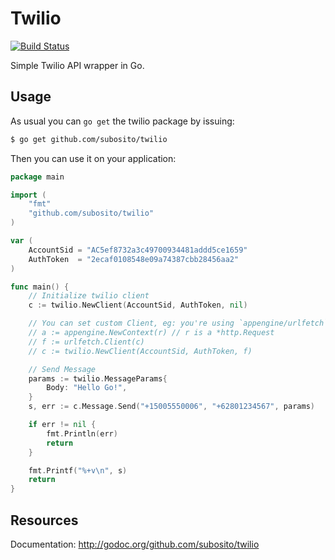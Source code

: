 # Twilio

[![Build Status](https://travis-ci.org/subosito/twilio.png)](https://travis-ci.org/subosito/twilio)

Simple Twilio API wrapper in Go.

## Usage

As usual you can `go get` the twilio package by issuing:

```bash
$ go get github.com/subosito/twilio
```

Then you can use it on your application:

```go
package main

import (
	"fmt"
	"github.com/subosito/twilio"
)

var (
	AccountSid = "AC5ef8732a3c49700934481addd5ce1659"
	AuthToken  = "2ecaf0108548e09a74387cbb28456aa2"
)

func main() {
	// Initialize twilio client
	c := twilio.NewClient(AccountSid, AuthToken, nil)

	// You can set custom Client, eg: you're using `appengine/urlfetch` on Google's appengine
	// a := appengine.NewContext(r) // r is a *http.Request
	// f := urlfetch.Client(c)
	// c := twilio.NewClient(AccountSid, AuthToken, f)

	// Send Message
	params := twilio.MessageParams{
		Body: "Hello Go!",
	}
	s, err := c.Message.Send("+15005550006", "+62801234567", params)

	if err != nil {
		fmt.Println(err)
		return
	}

	fmt.Printf("%+v\n", s)
	return
}
```

## Resources

Documentation: http://godoc.org/github.com/subosito/twilio

